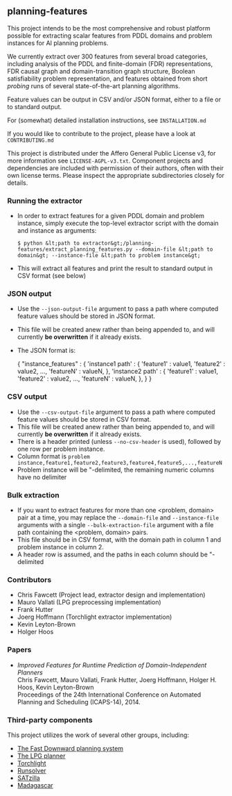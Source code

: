 ## planning-features

This project intends to be the most comprehensive and robust platform possible
for extracting scalar features from PDDL domains and problem instances for AI planning
problems.

We currently extract over 300 features from several broad categories, including
analysis of the PDDL and finite-domain \(FDR\) representations, FDR
causal graph and domain-transition graph structure, Boolean satisfiability problem representation,
and features obtained from short *probing* runs of several state-of-the-art planning algorithms.

Feature values can be output in CSV and/or JSON format, either to a file or to standard output.

For \(somewhat\) detailed installation instructions, see `INSTALLATION.md`

If you would like to contribute to the project, please have a look at `CONTRIBUTING.md`

This project is distributed under the Affero General Public License v3, for more information see `LICENSE-AGPL-v3.txt`.
Component projects and dependencies are included with permission of their authors, often with their own license terms.
Please inspect the appropriate subdirectories closely for details.

### Running the extractor

 * In order to extract features for a given PDDL domain and problem instance, simply execute the top-level extractor script
   with the domain and instance as arguments:

   `$ python &lt;path to extractor&gt;/planning-features/extract_planning_features.py --domain-file &lt;path to domain&gt; --instance-file &lt;path to problem instance&gt;`

 * This will extract all features and print the result to standard output in CSV format \(see below\)

### JSON output

 * Use the `--json-output-file` argument to pass a path where computed feature values should be stored in JSON format.
 * This file will be created anew rather than being appended to, and will currently **be overwritten** if it already exists.
 * The JSON format is:

    {
        "instance_features" : {
            'instance1 path' : {
                'feature1' : value1,
                'feature2' : value2,
                ...,
                'featureN' : valueN,
            },
            'instance2 path' : {
                'feature1' : value1,
                'feature2' : value2,
                ...,
                'featureN' : valueN,
            },
        }
    }

### CSV output

 * Use the `--csv-output-file` argument to pass a path where computed feature values should be stored in CSV format.
 * This file will be created anew rather than being appended to, and will currently **be overwritten** if it already exists.
 * There is a header printed \(unless `--no-csv-header` is used\), followed by one row per problem instance.
 * Column format is `problem instance,feature1,feature2,feature3,feature4,feature5,...,featureN`
 * Problem instance will be "-delimited, the remaining numeric columns have no delimiter

### Bulk extraction

 * If you want to extract features for more than one &lt;problem, domain&gt; pair at a time, you may replace the
   `--domain-file` and `--instance-file` arguments with a single `--bulk-extraction-file` argument with a file path containing
   the &lt;problem, domain&gt; pairs.
 * This file should be in CSV format, with the domain path in column 1 and problem instance in column 2.
 * A header row is assumed, and the paths in each column should be "-delimited

### Contributors

 * Chris Fawcett \(Project lead, extractor design and implementation\)
 * Mauro Vallati \(LPG preprocessing implementation\)
 * Frank Hutter
 * Joerg Hoffmann \(Torchlight extractor implementation\)
 * Kevin Leyton-Brown
 * Holger Hoos

### Papers

 * *Improved Features for Runtime Prediction of Domain-Independent Planners*  
   Chris Fawcett, Mauro Vallati, Frank Hutter, Joerg Hoffmann, Holger H. Hoos, Kevin Leyton-Brown  
   Proceedings of the 24th International Conference on Automated Planning and Scheduling \(ICAPS-14\), 2014.

### Third-party components

This project utilizes the work of several other groups, including:

 * [The Fast Downward planning system](http://www.fast-downward.org)
 * [The LPG planner](http://lpg.ing.unibs.it)
 * [Torchlight](https://fai.cs.uni-saarland.de/hoffmann/ff.html#torchlight)
 * [Runsolver](http://www.cril.univ-artois.fr/~roussel/runsolver)
 * [SATzilla](http://www.cs.ubc.ca/labs/beta/Projects/SATzilla/)
 * [Madagascar](http://users.ics.aalto.fi/rintanen/jussi/satplan.html)
